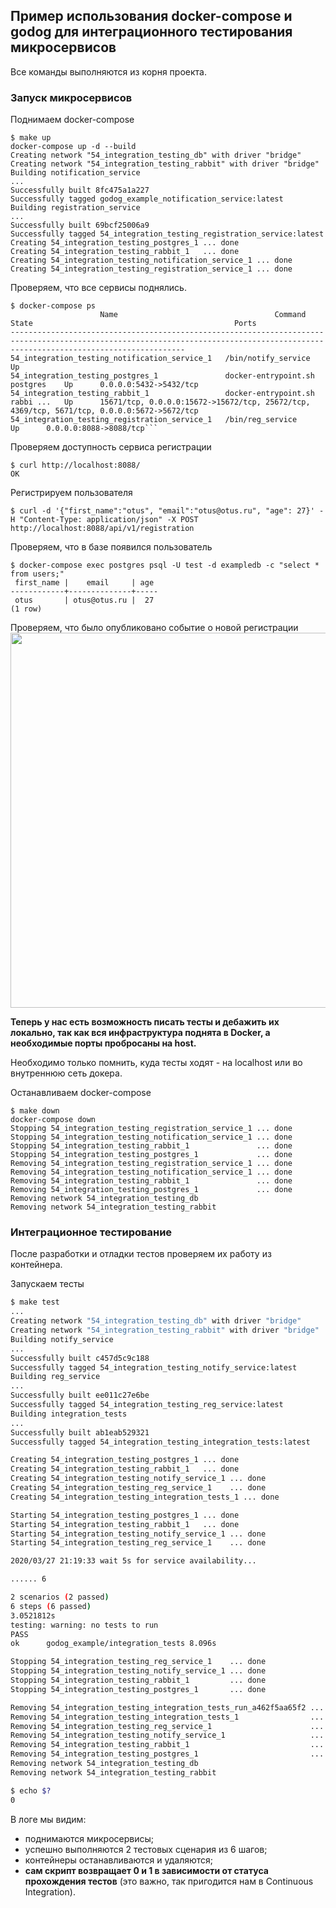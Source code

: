 ## Пример использования docker-compose и godog для интеграционного тестирования микросервисов

Все команды выполняются из корня проекта.

### Запуск микросервисов
Поднимаем docker-compose
```shell script
$ make up
docker-compose up -d --build
Creating network "54_integration_testing_db" with driver "bridge"
Creating network "54_integration_testing_rabbit" with driver "bridge"
Building notification_service
...
Successfully built 8fc475a1a227
Successfully tagged godog_example_notification_service:latest
Building registration_service
...
Successfully built 69bcf25006a9
Successfully tagged 54_integration_testing_registration_service:latest
Creating 54_integration_testing_postgres_1 ... done
Creating 54_integration_testing_rabbit_1   ... done
Creating 54_integration_testing_notification_service_1 ... done
Creating 54_integration_testing_registration_service_1 ... done
```

Проверяем, что все сервисы поднялись.
```shell script
$ docker-compose ps
                    Name                                   Command               State                                             Ports                                           
-----------------------------------------------------------------------------------------------------------------------------------------------------------------------------------
54_integration_testing_notification_service_1   /bin/notify_service              Up                                                                                                
54_integration_testing_postgres_1               docker-entrypoint.sh postgres    Up      0.0.0.0:5432->5432/tcp                                                                    
54_integration_testing_rabbit_1                 docker-entrypoint.sh rabbi ...   Up      15671/tcp, 0.0.0.0:15672->15672/tcp, 25672/tcp, 4369/tcp, 5671/tcp, 0.0.0.0:5672->5672/tcp
54_integration_testing_registration_service_1   /bin/reg_service                 Up      0.0.0.0:8088->8088/tcp```
```

Проверяем доступность сервиса регистрации
```shell script
$ curl http://localhost:8088/
OK
```

Регистрируем пользователя
```shell script
$ curl -d '{"first_name":"otus", "email":"otus@otus.ru", "age": 27}' -H "Content-Type: application/json" -X POST http://localhost:8088/api/v1/registration
```

Проверяем, что в базе появился пользователь
```shell script
$ docker-compose exec postgres psql -U test -d exampledb -c "select * from users;"
 first_name |    email     | age 
------------+--------------+-----
 otus       | otus@otus.ru |  27
(1 row)
```

Проверяем, что было опубликовано событие о новой регистрации
<img src="https://github.com/OtusGolang/webinars_practical_part/tree/master/5.4_integration_testing/assets/user_reg_event.png" width="600">

**Теперь у нас есть возможность писать тесты и дебажить их локально,
так как вся инфраструктура поднята в Docker, а необходимые порты пробросаны на host.**

Необходимо только помнить, куда тесты ходят - на localhost или во внутреннюю сеть докера.

Останавливаем docker-compose
```shell script
$ make down
docker-compose down
Stopping 54_integration_testing_registration_service_1 ... done
Stopping 54_integration_testing_notification_service_1 ... done
Stopping 54_integration_testing_rabbit_1               ... done
Stopping 54_integration_testing_postgres_1             ... done
Removing 54_integration_testing_registration_service_1 ... done
Removing 54_integration_testing_notification_service_1 ... done
Removing 54_integration_testing_rabbit_1               ... done
Removing 54_integration_testing_postgres_1             ... done
Removing network 54_integration_testing_db
Removing network 54_integration_testing_rabbit
```

### Интеграционное тестирование
После разработки и отладки тестов проверяем их работу из контейнера.

Запускаем тесты
```bash
$ make test
...
Creating network "54_integration_testing_db" with driver "bridge"
Creating network "54_integration_testing_rabbit" with driver "bridge"
Building notify_service
...
Successfully built c457d5c9c188
Successfully tagged 54_integration_testing_notify_service:latest
Building reg_service
...
Successfully built ee011c27e6be
Successfully tagged 54_integration_testing_reg_service:latest
Building integration_tests
...
Successfully built ab1eab529321
Successfully tagged 54_integration_testing_integration_tests:latest

Creating 54_integration_testing_postgres_1 ... done
Creating 54_integration_testing_rabbit_1   ... done
Creating 54_integration_testing_notify_service_1 ... done
Creating 54_integration_testing_reg_service_1    ... done
Creating 54_integration_testing_integration_tests_1 ... done

Starting 54_integration_testing_postgres_1 ... done
Starting 54_integration_testing_rabbit_1   ... done
Starting 54_integration_testing_notify_service_1 ... done
Starting 54_integration_testing_reg_service_1    ... done

2020/03/27 21:19:33 wait 5s for service availability...

...... 6

2 scenarios (2 passed)
6 steps (6 passed)
3.0521812s
testing: warning: no tests to run
PASS
ok      godog_example/integration_tests 8.096s

Stopping 54_integration_testing_reg_service_1    ... done
Stopping 54_integration_testing_notify_service_1 ... done
Stopping 54_integration_testing_rabbit_1         ... done
Stopping 54_integration_testing_postgres_1       ... done

Removing 54_integration_testing_integration_tests_run_a462f5aa65f2 ... done
Removing 54_integration_testing_integration_tests_1                ... done
Removing 54_integration_testing_reg_service_1                      ... done
Removing 54_integration_testing_notify_service_1                   ... done
Removing 54_integration_testing_rabbit_1                           ... done
Removing 54_integration_testing_postgres_1                         ... done
Removing network 54_integration_testing_db
Removing network 54_integration_testing_rabbit

$ echo $?
0
```

В логе мы видим:
- поднимаются микросервисы;
- успешно выполняются 2 тестовых сценария из 6 шагов;
- контейнеры останавливаются и удаляются;
- **сам скрипт возвращает 0 и 1 в зависимости от статуса прохождения тестов**
(это важно, так пригодится нам в Continuous Integration).
